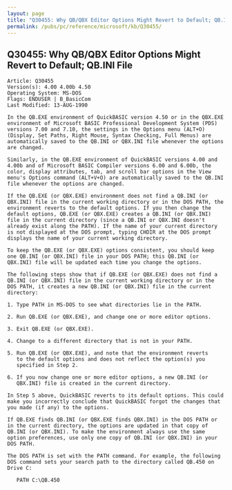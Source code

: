 ```yaml
---
layout: page
title: "Q30455: Why QB/QBX Editor Options Might Revert to Default; QB.INI File"
permalink: /pubs/pc/reference/microsoft/kb/Q30455/
---
```


## Q30455: Why QB/QBX Editor Options Might Revert to Default; QB.INI File

	Article: Q30455
	Version(s): 4.00 4.00b 4.50
	Operating System: MS-DOS
	Flags: ENDUSER | B_BasicCom
	Last Modified: 13-AUG-1990
	
	In the QB.EXE environment of QuickBASIC version 4.50 or in the QBX.EXE
	environment of Microsoft BASIC Professional Development System (PDS)
	versions 7.00 and 7.10, the settings in the Options menu (ALT+O)
	(Display, Set Paths, Right Mouse, Syntax Checking, Full Menus) are
	automatically saved to the QB.INI or QBX.INI file whenever the options
	are changed.
	
	Similarly, in the QB.EXE environment of QuickBASIC versions 4.00 and
	4.00b and of Microsoft BASIC Compiler versions 6.00 and 6.00b, the
	color, display attributes, tab, and scroll bar options in the View
	menu's Options command (ALT+V+O) are automatically saved to the QB.INI
	file whenever the options are changed.
	
	If the QB.EXE (or QBX.EXE) environment does not find a QB.INI (or
	QBX.INI) file in the current working directory or in the DOS PATH, the
	environment reverts to the default options. If you then change the
	default options, QB.EXE (or QBX.EXE) creates a QB.INI (or QBX.INI)
	file in the current directory (since a QB.INI or QBX.INI doesn't
	already exist along the PATH). If the name of your current directory
	is not displayed at the DOS prompt, typing CHDIR at the DOS prompt
	displays the name of your current working directory.
	
	To keep the QB.EXE (or QBX.EXE) options consistent, you should keep
	one QB.INI (or QBX.INI) file in your DOS PATH; this QB.INI (or
	QBX.INI) file will be updated each time you change the options.
	
	The following steps show that if QB.EXE (or QBX.EXE) does not find a
	QB.INI (or QBX.INI) file in the current working directory or in the
	DOS PATH, it creates a new QB.INI (or QBX.INI) file in the current
	directory:
	
	1. Type PATH in MS-DOS to see what directories lie in the PATH.
	
	2. Run QB.EXE (or QBX.EXE), and change one or more editor options.
	
	3. Exit QB.EXE (or QBX.EXE).
	
	4. Change to a different directory that is not in your PATH.
	
	5. Run QB.EXE (or QBX.EXE), and note that the environment reverts
	   to the default options and does not reflect the option(s) you
	   specified in Step 2.
	
	6. If you now change one or more editor options, a new QB.INI (or
	   QBX.INI) file is created in the current directory.
	
	In Step 5 above, QuickBASIC reverts to its default options. This could
	make you incorrectly conclude that QuickBASIC forgot the changes that
	you made (if any) to the options.
	
	If QB.EXE finds QB.INI (or QBX.EXE finds QBX.INI) in the DOS PATH or
	in the current directory, the options are updated in that copy of
	QB.INI (or QBX.INI). To make the environment always use the same
	option preferences, use only one copy of QB.INI (or QBX.INI) in your
	DOS PATH.
	
	The DOS PATH is set with the PATH command. For example, the following
	DOS command sets your search path to the directory called QB.450 on
	Drive C:
	
	   PATH C:\QB.450
